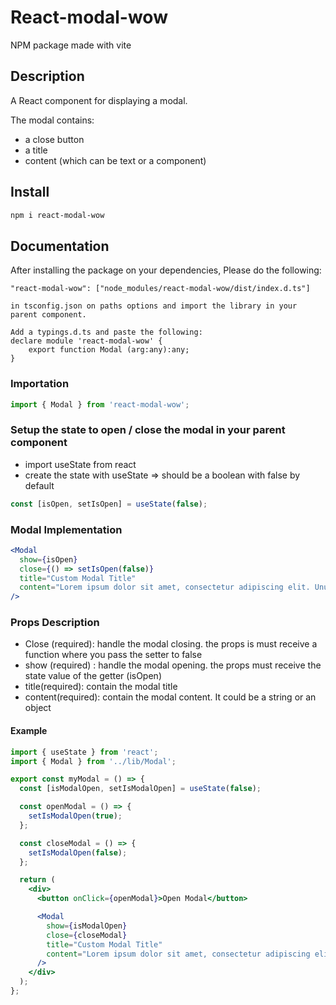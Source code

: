 # React-modal-wow

NPM package made with vite

## Description

A React component for displaying a modal.

The modal contains:

- a close button
- a title
- content (which can be text or a component)

## Install

```bash
npm i react-modal-wow
```

## Documentation

After installing the package on your dependencies,
Please do the following:

```
"react-modal-wow": ["node_modules/react-modal-wow/dist/index.d.ts"]

in tsconfig.json on paths options and import the library in your parent component.

Add a typings.d.ts and paste the following:
declare module 'react-modal-wow' {
    export function Modal (arg:any):any;
}
```

### Importation

```jsx
import { Modal } from 'react-modal-wow';
```

### Setup the state to open / close the modal in your parent component

- import useState from react
- create the state with useState => should be a boolean with false by default

```jsx
const [isOpen, setIsOpen] = useState(false);
```

### Modal Implementation

```jsx
<Modal
  show={isOpen}
  close={() => setIsOpen(false)}
  title="Custom Modal Title"
  content="Lorem ipsum dolor sit amet, consectetur adipiscing elit. Unum nescio,."
/>
```

### Props Description

- Close (required): handle the modal closing. the props is must receive a function where you pass the setter to false
- show (required) : handle the modal opening. the props must receive the state value of the getter (isOpen)
- title(required): contain the modal title
- content(required): contain the modal content. It could be a string or an object

#### Example

```jsx
import { useState } from 'react';
import { Modal } from '../lib/Modal';

export const myModal = () => {
  const [isModalOpen, setIsModalOpen] = useState(false);

  const openModal = () => {
    setIsModalOpen(true);
  };

  const closeModal = () => {
    setIsModalOpen(false);
  };

  return (
    <div>
      <button onClick={openModal}>Open Modal</button>

      <Modal
        show={isModalOpen}
        close={closeModal}
        title="Custom Modal Title"
        content="Lorem ipsum dolor sit amet, consectetur adipiscing elit. Unum nescio,."
      />
    </div>
  );
};
```
